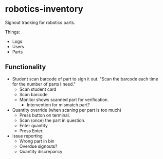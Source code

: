 # robotics-inventory

Signout tracking for robotics parts.


Things:
- Logs
- Users
- Parts

## Functionality
- Student scan barcode of part to sign it out. "Scan the barcode each time for the number of parts I need."
    - Scan student card
    - Scan barcode
    - Monitor shows scanned part for verification.
        - Intervention for mismatch part?
- Quantity override (when scaning per part is too much)
    - Press button on terminal.
    - Scan (once) the part in question.
    - Enter quantity
    - Press Enter.
- Issue reporting
    - Wrong part in bin
    - Overdue signouts?
    - Quantity discrepancy
    
